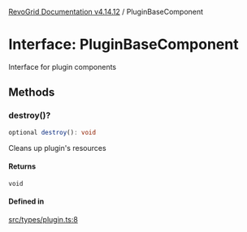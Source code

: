 [RevoGrid Documentation v4.14.12](README.md) / PluginBaseComponent

# Interface: PluginBaseComponent

Interface for plugin components

## Methods

### destroy()?

```ts
optional destroy(): void
```

Cleans up plugin's resources

#### Returns

`void`

#### Defined in

[src/types/plugin.ts:8](https://github.com/revolist/revogrid/blob/ee1081dbd910f211c490863a4b642535e5dce01e/src/types/plugin.ts#L8)
